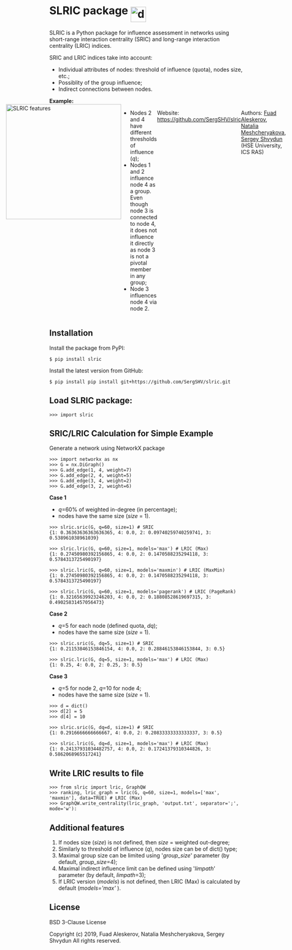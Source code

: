 # SLRIC package  <img align="middle" src="https://www.hse.ru/data/2019/03/29/1187981536/slric.png" alt="drawing" width="40"/>

<p>SLRIC is a Python package for influence assessment in networks using short-range interaction centrality (SRIC) and long-range interaction centrality (LRIC) indices.</p>
<div>
<p>SRIC and LRIC indices take into account:</p>
<ul>
<li>Individual attributes of nodes: threshold of influence (quota), nodes size, etc.;</li>
<li>Possiblity of the group influence;</li>
<li>Indirect connections between nodes.</li>
</ul>
</div>
<b>Example:</b>
<div style="display: flex; justify-content: center;">
  <img src="https://www.hse.ru/data/2019/03/29/1187981382/graph.png" alt="SLRIC features" width="300"/>
<ul>
<li>Nodes 2 and 4 have different thresholds of influence (<i>q</i>);</li>
<li>Nodes 1 and 2 influence node 4 as a group. Even though node 3 is connected to node 4, it does not influence it directly as node 3 is not a pivotal member in any group;</li>
<li>Node 3 influences node 4 via node 2.</li>
</ul>
<p>Website: <a href="https://github.com/SergSHV/slric" rel="nofollow">https://github.com/SergSHV/slric</a>
<p>Authors: <a href="https://www.hse.ru/en/org/persons/140159" rel="nofollow">Fuad Aleskerov</a>, <a href="https://www.hse.ru/en/staff/natamesc" rel="nofollow">Natalia Meshcheryakova</a>, <a href="https://www.hse.ru/en/staff/Shv" rel="nofollow">Sergey Shvydun</a> (HSE University, ICS RAS)</div>

## Installation
Install the package from PyPI:

    $ pip install slric

Install the latest version from GitHub:

    $ pip install pip install git+https://github.com/SergSHV/slric.git

## Load SLRIC package:


    >>> import slric


## SRIC/LRIC Calculation for Simple Example

Generate a network using NetworkX package 


    >>> import networkx as nx
    >>> G = nx.DiGraph()
    >>> G.add_edge(1, 4, weight=7)
    >>> G.add_edge(2, 4, weight=5)
    >>> G.add_edge(3, 4, weight=2)
    >>> G.add_edge(3, 2, weight=6) 


**Case 1**
- *q*=60% of weighted in-degree (in percentage);
-  nodes have the same size (*size* = 1).
<a/>

 
    >>> slric.sric(G, q=60, size=1) # SRIC 
    {1: 0.36363636363636365, 4: 0.0, 2: 0.09740259740259741, 3: 0.538961038961039}
    
    >>> slric.lric(G, q=60, size=1, models='max') # LRIC (Max) 
    {1: 0.27450980392156865, 4: 0.0, 2: 0.1470588235294118, 3: 0.5784313725490197}
    
    >>> slric.lric(G, q=60, size=1, models='maxmin') # LRIC (MaxMin)
    {1: 0.27450980392156865, 4: 0.0, 2: 0.1470588235294118, 3: 0.5784313725490197}
    
    >>> slric.lric(G, q=60, size=1, models='pagerank') # LRIC (PageRank)
    {1: 0.32165639923246203, 4: 0.0, 2: 0.18808528619697315, 3: 0.49025831457056473}
 
 
 **Case 2** 
- *q*=5 for each node (defined quota, *dq*);
- nodes have the same size (*size* = 1).
<a/>
 
    
    >>> slric.sric(G, dq=5, size=1) # SRIC
    {1: 0.21153846153846154, 4: 0.0, 2: 0.28846153846153844, 3: 0.5}
    
    >>> slric.lric(G, dq=5, size=1, models='max') # LRIC (Max)
    {1: 0.25, 4: 0.0, 2: 0.25, 3: 0.5}


**Case 3** 
- *q*=5 for node 2, *q*=10 for node 4;
- nodes have the same size (*size* = 1).
<a/>


    >>> d = dict()
    >>> d[2] = 5
    >>> d[4] = 10
    
    >>> slric.sric(G, dq=d, size=1) # SRIC
    {1: 0.2916666666666667, 4: 0.0, 2: 0.20833333333333337, 3: 0.5}
    
    >>> slric.lric(G, dq=d, size=1, models='max') # LRIC (Max)
    {1: 0.24137931034482757, 4: 0.0, 2: 0.17241379310344826, 3: 0.5862068965517241}


## Write LRIC results to file
    >>> from slric import lric, GraphQW
    >>> ranking, lric_graph = lric(G, q=60, size=1, models=['max', 'maxmin'], data=TRUE) # LRIC (Max) 
    >>> GraphQW.write_centrality(lric_graph, 'output.txt', separator=';', mode='w'):


## Additional features
1) If nodes size (*size*) is not defined, then *size* = weighted out-degree;
2) Similarly to threshold of influence (*q*), nodes size can be of dict() type;
3) Maximal group size can be limited using '*group_size*' parameter (by default, *group_size*=4);
4) Maximal indirect influence limit can be defined using '*limpath*' parameter (by default, *limpath*=3);
5) If LRIC version (*models*) is not defined, then LRIC (Max) is calculated by default (*models='max'* ).

## License

BSD 3-Clause License

Copyright (c) 2019, Fuad Aleskerov, Natalia Meshcheryakova, Sergey Shvydun
All rights reserved.
